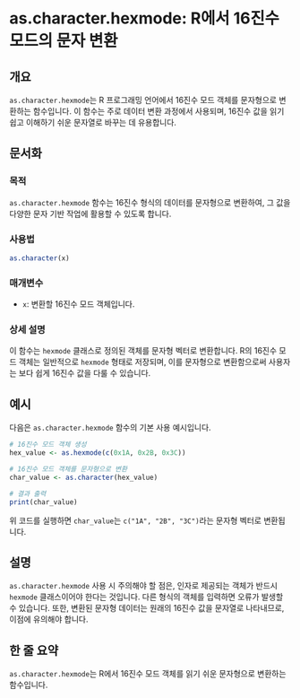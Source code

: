 <!--
Meta Description: # as.character.hexmode: R에서 16진수 모드의 문자 변환 ## 개요 `as.character.hexmode`는 R 프로그래밍 언어에서 16진수 모드 객체를 문자형으로 변환하는 함수입니다. 이 함수는 주로 데이터 변환 과정에서 사용되며, 16진수 값을...
Meta Keywords: 16진수, hexmode, character, 객체를, 문자형으로
-->

# as.character.hexmode: R에서 16진수 모드의 문자 변환

## 개요
`as.character.hexmode`는 R 프로그래밍 언어에서 16진수 모드 객체를 문자형으로 변환하는 함수입니다. 이 함수는 주로 데이터 변환 과정에서 사용되며, 16진수 값을 읽기 쉽고 이해하기 쉬운 문자열로 바꾸는 데 유용합니다.

## 문서화
### 목적
`as.character.hexmode` 함수는 16진수 형식의 데이터를 문자형으로 변환하여, 그 값을 다양한 문자 기반 작업에 활용할 수 있도록 합니다.

### 사용법
```R
as.character(x)
```

### 매개변수
- `x`: 변환할 16진수 모드 객체입니다.

### 상세 설명
이 함수는 `hexmode` 클래스로 정의된 객체를 문자형 벡터로 변환합니다. R의 16진수 모드 객체는 일반적으로 `hexmode` 형태로 저장되며, 이를 문자형으로 변환함으로써 사용자는 보다 쉽게 16진수 값을 다룰 수 있습니다.

## 예시
다음은 `as.character.hexmode` 함수의 기본 사용 예시입니다.

```R
# 16진수 모드 객체 생성
hex_value <- as.hexmode(c(0x1A, 0x2B, 0x3C))

# 16진수 모드 객체를 문자형으로 변환
char_value <- as.character(hex_value)

# 결과 출력
print(char_value)
```
위 코드를 실행하면 `char_value`는 `c("1A", "2B", "3C")`라는 문자형 벡터로 변환됩니다.

## 설명
`as.character.hexmode` 사용 시 주의해야 할 점은, 인자로 제공되는 객체가 반드시 `hexmode` 클래스이어야 한다는 것입니다. 다른 형식의 객체를 입력하면 오류가 발생할 수 있습니다. 또한, 변환된 문자형 데이터는 원래의 16진수 값을 문자열로 나타내므로, 이점에 유의해야 합니다.

## 한 줄 요약
`as.character.hexmode`는 R에서 16진수 모드 객체를 읽기 쉬운 문자형으로 변환하는 함수입니다.